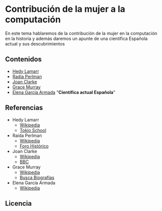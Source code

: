 # Contribución de la mujer a la computación
En este tema hablaremos de la contribución de la mujer en la computación en la historia y además daremos un apunte de una científica Española actual y sus descubrimientos
## Contenidos
- [Hedy Lamarr](modulo1/hedyLamarr.md)
- [Radia Perlman](modulo2/radia.md)
- [Joan Clarke](modulo3/joan.md)
- [Grace Murray](modulo4/grace.md)
- [Elena García Armada](modulo5/elena.md) "**Científica actual Española**"

## Referencias

- Hedy Lamarr
  * [Wikipedia](https://es.wikipedia.org/wiki/Hedy_Lamarr)
  * [Tokio School](https://www.tokioschool.com/noticias/hedy-lamarr-inventora/)
- Raida Perlman
  * [Wikipedia](https://es.wikipedia.org/wiki/Radia_Perlman)
  * [Foro Histórico](https://forohistorico.coit.es/index.php/personajes/personajes-internacionales/item/perlman-radia)
- Joan Clarke
  * [Wikipedia](https://es.wikipedia.org/wiki/Joan_Clarke)
  * [BBC](https://www.bbc.com/mundo/noticias/2014/11/141111_reino_unido_joan_clarke_mujer_enigma_lv)
- Grace Murray
  * [Wikipedia](https://es.wikipedia.org/wiki/Grace_Murray_Hopper)
  * [Busca Biografías](https://www.buscabiografias.com/biografia/verDetalle/5791/Grace%20Murray%20Hopper)
- Elena García Armada
  * [Wikipedia](https://es.wikipedia.org/wiki/Elena_Garc%C3%ADa_Armada)
  
## Licencia


